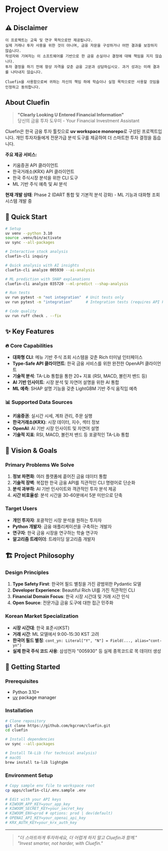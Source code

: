 # Project Overview

## ⚠️ Disclaimer

```
이 프로젝트는 교육 및 연구 목적으로만 제공됩니다.
실제 거래나 투자 사용을 위한 것이 아니며, 금융 자문을 구성하거나 어떤 결과를 보장하지 않습니다.
작성자와 기여자는 이 소프트웨어를 기반으로 한 금융 손실이나 결정에 대해 책임을 지지 않습니다.
투자 결정을 하기 전에 항상 자격을 갖춘 금융 고문과 상담하십시오. 과거 성과는 미래 결과를 나타내지 않습니다.

Cluefin을 사용함으로써 귀하는 자신의 책임 하에 학습이나 실험 목적으로만 사용할 것임을 인정하고 동의합니다.
```

## About Cluefin

> **"Clearly Looking U Entered Financial Information"**  
> 당신의 금융 투자 도우미 - Your Financial Investment Assistant

Cluefin은 한국 금융 투자 툴킷으로 **uv workspace monorepo**로 구성된 프로젝트입니다. 개인 투자자들에게 전문가급 분석 도구를 제공하여 더 스마트한 투자 결정을 돕습니다.

**주요 제공 서비스:**
- 키움증권 API 클라이언트
- 한국거래소(KRX) API 클라이언트  
- 한국 주식시장 분석을 위한 CLI 도구
- ML 기반 주식 예측 및 AI 분석

**현재 개발 상태**: Phase 2 (DART 통합 및 기본적 분석 강화) - ML 기능과 대화형 조회 시스템 개발 중

## 🚀 Quick Start

```bash
# Setup
uv venv --python 3.10
source .venv/bin/activate  
uv sync --all-packages

# Interactive stock analysis
cluefin-cli inquiry

# Quick analysis with AI insights
cluefin-cli analyze 005930 --ai-analysis

# ML prediction with SHAP explanations
cluefin-cli analyze 035720 --ml-predict --shap-analysis

# Run tests
uv run pytest -m "not integration"  # Unit tests only
uv run pytest -m "integration"      # Integration tests (requires API keys)

# Code quality
uv run ruff check . --fix
```

## ✨ Key Features

### 🔥 Core Capabilities
- **대화형 CLI**: 메뉴 기반 주식 조회 시스템을 갖춘 Rich 터미널 인터페이스
- **Type-Safe API 클라이언트**: 한국 금융 서비스를 위한 완전한 OpenAPI 클라이언트
- **기술적 분석**: TA-Lib 통합을 통한 20+ 지표 (RSI, MACD, 볼린저 밴드 등)
- **AI 기반 인사이트**: 시장 분석 및 자연어 설명을 위한 AI 통합
- **ML 예측**: SHAP 설명 기능을 갖춘 LightGBM 기반 주식 움직임 예측

### 📊 Supported Data Sources
- **키움증권**: 실시간 시세, 계좌 관리, 주문 실행
- **한국거래소(KRX)**: 시장 데이터, 지수, 섹터 정보
- **OpenAI**: AI 기반 시장 인사이트 및 자연어 설명
- **기술적 지표**: RSI, MACD, 볼린저 밴드 등 포괄적인 TA-Lib 통합

## 🎯 Vision & Goals

### Primary Problems We Solve

1. **정보 파편화**: 여러 플랫폼에 흩어진 금융 데이터 통합
2. **기술적 장벽**: 복잡한 한국 금융 API를 직관적인 CLI 명령어로 단순화
3. **분석 과부하**: AI 기반 인사이트와 객관적인 투자 분석 제공
4. **시간 비효율성**: 분석 시간을 30-60분에서 5분 미만으로 단축

### Target Users

- **개인 투자자**: 포괄적인 시장 분석을 원하는 투자자
- **Python 개발자**: 금융 애플리케이션을 구축하는 개발자
- **연구자**: 한국 금융 시장을 연구하는 학술 연구자
- **알고리즘 트레이더**: 트레이딩 알고리즘 개발자

## 🏗️ Project Philosophy

### Design Principles
1. **Type Safety First**: 한국어 필드 별칭을 가진 광범위한 Pydantic 모델
2. **Developer Experience**: Beautiful Rich UI를 가진 직관적인 CLI
3. **Financial Domain Focus**: 한국 시장 시간대 및 거래 시간 인식
4. **Open Source**: 전문가급 금융 도구에 대한 접근 민주화

### Korean Market Specialization
- **시장 시간대**: 한국 표준시(KST)
- **거래 시간**: ML 모델에서 9:00-15:30 KST 고려
- **한국어 필드 별칭**: `cont_yn: Literal["Y", "N"] = Field(..., alias="cont-yn")`
- **실제 한국 주식 코드 사용**: 삼성전자 "005930" 등 실제 종목코드로 목 데이터 생성

## 🏁 Getting Started

### Prerequisites
- Python 3.10+
- [uv](https://github.com/astral-sh/uv) package manager

### Installation
```bash
# Clone repository
git clone https://github.com/kgcrom/cluefin.git
cd cluefin

# Install dependencies
uv sync --all-packages

# Install TA-Lib (for technical analysis)
# macOS
brew install ta-lib lightgbm
```

### Environment Setup
```bash
# Copy sample env file to workspace root
cp apps/cluefin-cli/.env.sample .env

# Edit with your API keys
# KIWOOM_APP_KEY=your_app_key
# KIWOOM_SECRET_KEY=your_secret_key  
# KIWOOM_ENV=prod # options: prod | dev(default)
# OPENAI_API_KEY=your_openai_api_key
# KRX_AUTH_KEY=your_krx_auth_key
```

---

> _"더 스마트하게 투자하세요, 더 어렵게 하지 말고 Cluefin과 함께."_  
> _"Invest smarter, not harder, with Cluefin."_
